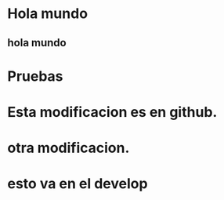 # Hola mundo
## hola mundo
# Pruebas

# Esta modificacion es en github.
# otra modificacion.
# esto va en el develop
